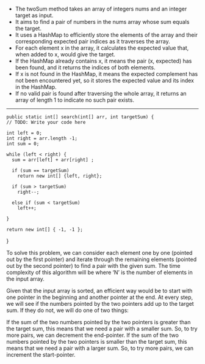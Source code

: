 * The twoSum method takes an array of integers nums and an integer target as input.
* It aims to find a pair of numbers in the nums array whose sum equals the target.
* It uses a HashMap to efficiently store the elements of the array and their corresponding expected pair indices as it traverses the array.
* For each element x in the array, it calculates the expected value that, when added to x, would give the target.
* If the HashMap already contains x, it means the pair (x, expected) has been found, and it returns the indices of both elements.
* If x is not found in the HashMap, it means the expected complement has not been encountered yet, so it stores the expected value and its index in the HashMap.
* If no valid pair is found after traversing the whole array, it returns an array of length 1 to indicate no such pair exists.


----------------------------------------------------------------------------------------------------------------------------

    public static int[] search(int[] arr, int targetSum) {
    // TODO: Write your code here

    int left = 0;
    int right = arr.length -1;
    int sum = 0;

    while (left < right) {
      sum = arr[left] + arr[right] ;

      if (sum == targetSum)
        return new int[] {left, right};

      if (sum > targetSum)
        right--;

      else if (sum < targetSum)
        left++;

    }

    return new int[] { -1, -1 };
  }


  To solve this problem, we can consider each element one by one (pointed out by the first pointer) and iterate through the remaining elements (pointed out by the second pointer) to find a pair with the given sum. The time complexity of this algorithm will be  where ‘N’ is the number of elements in the input array.

Given that the input array is sorted, an efficient way would be to start with one pointer in the beginning and another pointer at the end. At every step, we will see if the numbers pointed by the two pointers add up to the target sum. If they do not, we will do one of two things:

If the sum of the two numbers pointed by the two pointers is greater than the target sum, this means that we need a pair with a smaller sum. So, to try more pairs, we can decrement the end-pointer.
If the sum of the two numbers pointed by the two pointers is smaller than the target sum, this means that we need a pair with a larger sum. So, to try more pairs, we can increment the start-pointer.
